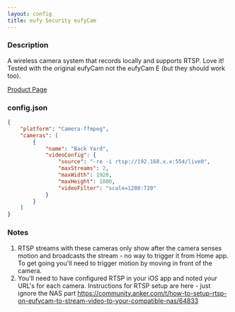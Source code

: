 ```yaml
---
layout: config
title: eufy Security eufyCam
---
```

### Description

A wireless camera system that records locally and supports RTSP. Love it! Tested with the original eufyCam not the eufyCam E (but they should work too).

[Product Page](https://www.eufylife.com/)

### config.json

```json
{
    "platform": "Camera-ffmpeg",
    "cameras": [
        {
            "name": "Back Yard",
            "videoConfig": {
                "source": "-re -i rtsp://192.168.x.x:554/live0",
                "maxStreams": 2,
                "maxWidth": 1920,
                "maxHeight": 1080,
                "videoFilter": "scale=1280:720"
            }
        }
    ]
}
```

### Notes

1. RTSP streams with these cameras only show after the camera senses motion and broadcasts the stream - no way to trigger it from Home app. To get going you'll need to trigger motion by moving in front of the camera.
2. You'll need to have configured RTSP in your iOS app and noted your URL's for each camera. Instructions for RTSP setup are here - just ignore the NAS part https://community.anker.com/t/how-to-setup-rtsp-on-eufycam-to-stream-video-to-your-compatible-nas/64833
